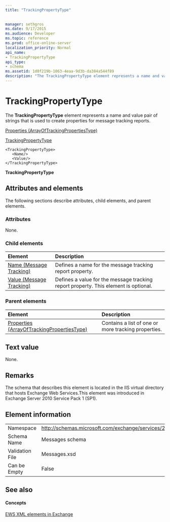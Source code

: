 ```yaml
---
title: "TrackingPropertyType"
 
 
manager: sethgros
ms.date: 9/17/2015
ms.audience: Developer
ms.topic: reference
ms.prod: office-online-server
localization_priority: Normal
api_name:
- TrackingPropertyType
api_type:
- schema
ms.assetid: 1d0f219b-1063-4eaa-9d3b-da384a544f89
description: "The TrackingPropertyType element represents a name and value pair of strings that is used to create properties for message tracking reports."
---
```


# TrackingPropertyType

The **TrackingPropertyType** element represents a name and value pair of strings that is used to create properties for message tracking reports. 
  
[Properties (ArrayOfTrackingPropertiesType)](properties-arrayoftrackingpropertiestype.md)
  
[TrackingPropertyType](trackingpropertytype.md)
  
```
<TrackingPropertyType>
   <Name/>
   <Value/>
</TrackingPropertyType>
```

 **TrackingPropertyType**
## Attributes and elements

The following sections describe attributes, child elements, and parent elements.
  
### Attributes

None.
  
### Child elements

|**Element**|**Description**|
|:-----|:-----|
|[Name (Message Tracking)](name-message-tracking.md) <br/> |Defines a name for the message tracking report property.  <br/> |
|[Value (Message Tracking)](value-message-tracking.md) <br/> |Defines a value for the message tracking report property. This element is optional.  <br/> |
   
### Parent elements

|**Element**|**Description**|
|:-----|:-----|
|[Properties (ArrayOfTrackingPropertiesType)](properties-arrayoftrackingpropertiestype.md) <br/> |Contains a list of one or more tracking properties.  <br/> |
   
## Text value

None.
  
## Remarks

The schema that describes this element is located in the IIS virtual directory that hosts Exchange Web Services.This element was introduced in Exchange Server 2010 Service Pack 1 (SP1).
  
## Element information

|||
|:-----|:-----|
|Namespace  <br/> |http://schemas.microsoft.com/exchange/services/2006/messages  <br/> |
|Schema Name  <br/> |Messages schema  <br/> |
|Validation File  <br/> |Messages.xsd  <br/> |
|Can be Empty  <br/> |False  <br/> |
   
## See also

#### Concepts

[EWS XML elements in Exchange](ews-xml-elements-in-exchange.md)


